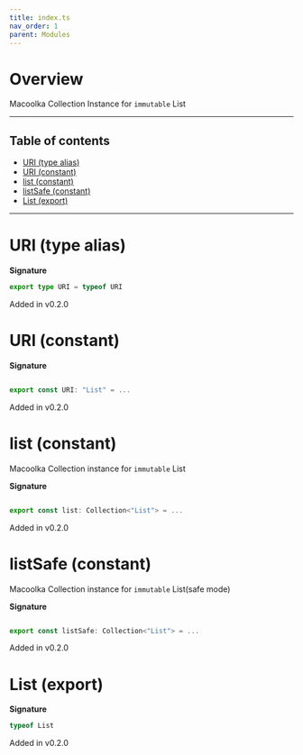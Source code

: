 ```yaml
---
title: index.ts
nav_order: 1
parent: Modules
---
```


# Overview

Macoolka Collection Instance for `immutable` List

---

<h2 class="text-delta">Table of contents</h2>

- [URI (type alias)](#uri-type-alias)
- [URI (constant)](#uri-constant)
- [list (constant)](#list-constant)
- [listSafe (constant)](#listsafe-constant)
- [List (export)](#list-export)

---

# URI (type alias)

**Signature**

```ts
export type URI = typeof URI
```

Added in v0.2.0

# URI (constant)

**Signature**

```ts

export const URI: "List" = ...

```

Added in v0.2.0

# list (constant)

Macoolka Collection instance for `immutable` List

**Signature**

```ts

export const list: Collection<"List"> = ...

```

Added in v0.2.0

# listSafe (constant)

Macoolka Collection instance for `immutable` List(safe mode)

**Signature**

```ts

export const listSafe: Collection<"List"> = ...

```

Added in v0.2.0

# List (export)

**Signature**

```ts
typeof List
```

Added in v0.2.0
